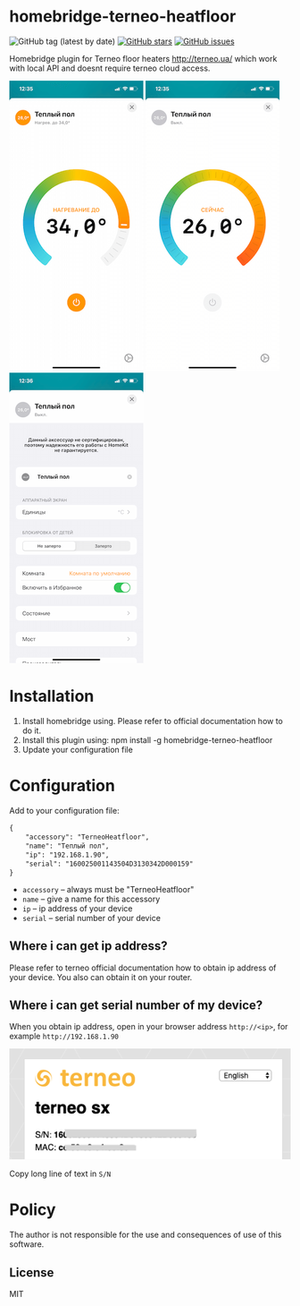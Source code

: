 # homebridge-terneo-heatfloor

![GitHub tag (latest by date)](https://img.shields.io/github/v/tag/wiistriker/homebridge-terneo-heatfloor)
[![GitHub stars](https://img.shields.io/github/stars/wiistriker/homebridge-terneo-heatfloor)](https://github.com/wiistriker/homebridge-terneo-heatfloor/stargazers)
[![GitHub issues](https://img.shields.io/github/issues/wiistriker/homebridge-terneo-heatfloor)](https://github.com/wiistriker/homebridge-terneo-heatfloor/issues)

Homebridge plugin for Terneo floor heaters http://terneo.ua/ which work
with local API and doesnt require terneo cloud access.

![Demo 1](images/IMG_7583.png) ![Demo 2](images/IMG_7584.png) ![Demo 3](images/IMG_7585.png)

# Installation

1. Install homebridge using. Please refer to official documentation how to do it.
2. Install this plugin using: npm install -g homebridge-terneo-heatfloor
3. Update your configuration file

# Configuration

Add to your configuration file:

```
{
    "accessory": "TerneoHeatfloor",
    "name": "Теплый пол",
    "ip": "192.168.1.90",
    "serial": "160025001143504D3130342D000159"
}
```

- `accessory` – always must be "TerneoHeatfloor"
- `name` – give a name for this accessory
- `ip` – ip address of your device
- `serial` – serial number of your device

## Where i can get ip address?

Please refer to terneo official documentation how to obtain ip address of your device.
You also can obtain it on your router.

## Where i can get serial number of my device?

When you obtain ip address, open in your browser address `http://<ip>`, for example
`http://192.168.1.90`

![Obtain serial number](images/sn.png)

Copy long line of text in `S/N`

# Policy

The author is not responsible for the use and consequences of use of this software.

License
----

MIT